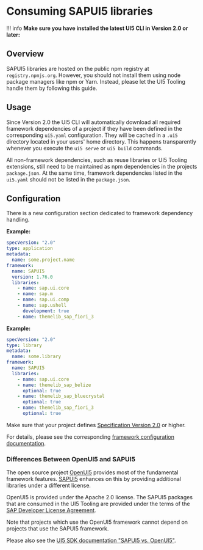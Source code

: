 # Consuming SAPUI5 libraries

!!! info
    **Make sure you have installed the latest UI5 CLI in Version 2.0 or later:**

## Overview

SAPUI5 libraries are hosted on the public npm registry at `registry.npmjs.org`. However, you should not install them using node package managers like npm or Yarn. Instead, please let the UI5 Tooling handle them by following this guide.

## Usage
Since Version 2.0 the UI5 CLI will automatically download all required framework dependencies of a project if they have been defined in the corresponding `ui5.yaml` configuration. They will be cached in a `.ui5` directory located in your users' home directory. This happens transparently whenever you execute the `ui5 serve` or `ui5 build` commands.

All non-framework dependencies, such as reuse libraries or UI5 Tooling extensions, still need to be maintained as npm dependencies in the projects `package.json`. At the same time, framework dependencies listed in the `ui5.yaml` should not be listed in the `package.json`.

## Configuration

There is a new configuration section dedicated to framework dependency handling.

**Example:**
```yaml
specVersion: "2.0"
type: application
metadata:
  name: some.project.name
framework:
  name: SAPUI5
  version: 1.76.0
  libraries:
    - name: sap.ui.core
    - name: sap.m
    - name: sap.ui.comp
    - name: sap.ushell
      development: true
    - name: themelib_sap_fiori_3
```

**Example:**
```yaml
specVersion: "2.0"
type: library
metadata:
  name: some.library
framework:
  name: SAPUI5
  libraries:
    - name: sap.ui.core
    - name: themelib_sap_belize
      optional: true
    - name: themelib_sap_bluecrystal
      optional: true
    - name: themelib_sap_fiori_3
      optional: true
```

Make sure that your project defines [Specification Version 2.0](./Configuration.md#specification-version-20) or higher.

For details, please see the corresponding [framework configuration documentation](././Configuration.md#framework-configuratio).

### Differences Between OpenUI5 and SAPUI5

The open source project [OpenUI5](https://openui5.org/) provides most of the fundamental framework features. [SAPUI5](https://ui5.sap.com/) enhances on this by providing additional libraries under a different license.

OpenUI5 is provided under the Apache 2.0 license. The SAPUI5 packages that are consumed in the UI5 Tooling are provided under the terms of the [SAP Developer License Agreement](https://tools.hana.ondemand.com/developer-license-3.1.txt).

Note that projects which use the OpenUI5 framework cannot depend on projects that use the SAPUI5 framework.

Please also see the [UI5 SDK documentation "SAPUI5 vs. OpenUI5"](https://ui5.sap.com/#/topic/5982a9734748474aa8d4af9c3d8f31c0).
